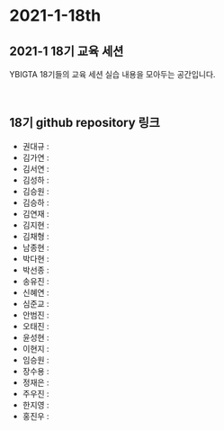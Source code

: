 # 2021-1-18th

## 2021-1 18기 교육 세션 

YBIGTA 18기들의 교육 세션 실습 내용을 모아두는 공간입니다.

<br>

## 18기 github repository 링크
- 권대규 : 
- 김가연 :
- 김서연 :
- 김성하 :
- 김승원 :
- 김승하 :
- 김연재 :
- 김지현 :
- 김채형 :
- 남종현 :
- 박다현 :
- 박선종 :
- 송유진 :
- 신혜연 :
- 심준교 :
- 안범진 :
- 오태진 :
- 윤성현 :
- 이현지 :
- 임승원 :
- 장수용 :
- 정재은 :
- 주우진 :
- 한지영 :
- 홍진우 :